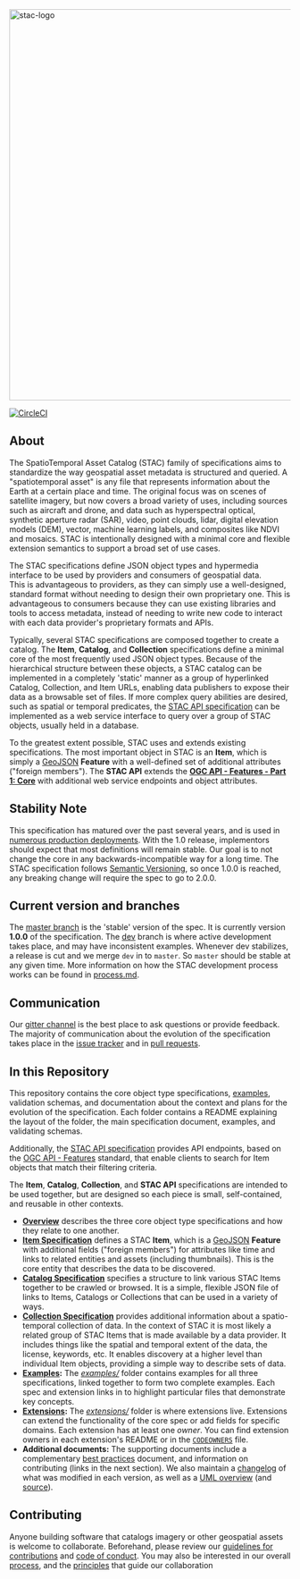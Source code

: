 <img src="https://github.com/radiantearth/stac-site/raw/master/images/logo/stac-030-long.png" alt="stac-logo" width="700"/>

[![CircleCI](https://circleci.com/gh/radiantearth/stac-spec.svg?style=svg)](https://circleci.com/gh/radiantearth/stac-spec)

## About

The SpatioTemporal Asset Catalog (STAC) family of specifications aims to 
standardize the way geospatial asset metadata is structured and queried. 
A "spatiotemporal asset" is any file that represents information about 
the Earth at a certain place and time. The original focus was on scenes 
of satellite imagery, but now covers a broad variety of uses, including 
sources such as aircraft and drone, and data such as hyperspectral optical, 
synthetic aperture radar (SAR), video, point clouds, lidar, digital elevation 
models (DEM), vector, machine learning labels, and composites like NDVI and 
mosaics. STAC is intentionally designed with a minimal core and flexible 
extension semantics to support a broad set of use cases.

The STAC specifications define JSON object types and hypermedia interface to be used 
by providers and consumers of geospatial data.  
This is advantageous to providers, as they can simply use a well-designed, 
standard format without needing to design their own proprietary one. This 
is advantageous to consumers because they can use existing libraries and 
tools to access metadata, instead of needing to write new code to interact 
with each data provider's proprietary formats and APIs. 

Typically, several STAC specifications are composed together to create a catalog. 
The **Item**, **Catalog**, and **Collection** specifications define a minimal core 
of the most frequently used JSON object types. Because of the hierarchical structure 
between these objects, a STAC catalog can be implemented in a completely 'static' 
manner as a group of hyperlinked Catalog, Collection, and Item URLs, enabling data 
publishers to expose their data as a browsable set of files. If more complex query 
abilities are desired, such as spatial or temporal predicates, the 
[STAC API specification](https://github.com/radiantearth/stac-api-spec/) can be 
implemented as a web service interface to query over a group of STAC objects, usually 
held in a database.

To the greatest extent possible, STAC uses and extends existing specifications. 
The most important object in STAC is an **Item**, which is simply a [GeoJSON](http://geojson.org) **Feature** 
with a well-defined set of additional attributes ("foreign members"). The **STAC API** 
extends the **[OGC API - Features - Part 1: Core](http://docs.opengeospatial.org/is/17-069r3/17-069r3.html)** 
with additional web service endpoints and object attributes.

## Stability Note

This specification has matured over the past several years, and is used in 
[numerous production deployments](https://stacindex.org/catalogs). 
With the 1.0 release, implementors should expect that most definitions will remain stable. Our goal
is to not change the core in any backwards-incompatible way for a long time. 
The STAC specification follows [Semantic Versioning](https://semver.org/), so once 
1.0.0 is reached, any breaking change will require the spec to go to 2.0.0. 

## Current version and branches

The [master branch](https://github.com/radiantearth/stac-spec/tree/master) is the 'stable' 
version of the spec. It is currently version **1.0.0** of the specification. The 
[dev](https://github.com/radiantearth/stac-spec/tree/dev) branch is where active development takes place, 
and may have inconsistent examples. Whenever dev stabilizes, a release is cut and we 
merge `dev` in to `master`. So `master` should be stable at any given time. 
More information on how the STAC development process works can be found in 
[process.md](process.md).

## Communication

Our [gitter channel](https://gitter.im/SpatioTemporal-Asset-Catalog/Lobby) is 
the best place to ask questions or provide feedback. The majority of communication about the evolution of 
the specification takes place in the [issue tracker](https://github.com/radiantearth/stac-spec/issues) and in 
[pull requests](https://github.com/radiantearth/stac-spec/pulls).

## In this Repository

This repository contains the core object type specifications, [examples](examples/), 
validation schemas, and documentation about the context and plans for the evolution of the 
specification. Each folder contains a README explaining the layout of the folder, 
the main specification document, examples, and validating schemas. 

Additionally, the [STAC API specification](https://github.com/radiantearth/stac-api-spec/) 
provides API endpoints, based on the [OGC API - Features](http://docs.opengeospatial.org/is/17-069r3/17-069r3.html) standard,
that enable clients to search for Item objects that match their filtering criteria. 

The 
**Item**, **Catalog**, **Collection**, and **STAC API** specifications are intended to be 
used together, but are designed so each piece is small, self-contained, and reusable in other contexts.

* **[Overview](overview.md)** describes the three core object type specifications and how they relate to one another.
* **[Item Specification](item-spec/)** defines a STAC **Item**, which is a [GeoJSON](http://geojson.org) **Feature**
with additional fields ("foreign members") for attributes like time and links to related entities and assets 
(including thumbnails). This is the core entity that describes the data to be discovered.
* **[Catalog Specification](catalog-spec/)** specifies a structure to link various STAC Items together to be crawled or browsed. It is a
simple, flexible JSON file of links to Items, Catalogs or Collections that can be used in a variety of ways.
* **[Collection Specification](collection-spec/)** provides additional information about a spatio-temporal collection of data.
In the context of STAC it is most likely a related group of STAC Items that is made available by a data provider.
It includes things like the spatial and temporal extent of the data, the license, keywords, etc.
It enables discovery at a higher level than individual Item objects, providing a simple way to describe sets of data.
* **[Examples](examples/):** The *[examples/](examples/)* folder contains examples for all three specifications, linked together to form two 
complete examples. Each spec and extension links in to highlight particular files that demonstrate key concepts.
* **[Extensions](extensions/):** The *[extensions/](extensions/)* folder is where extensions live. Extensions can extend the 
functionality of the core spec or add fields for specific domains. Each extension has at least one *owner*. You can find extension owners in each extension's README or in the [`CODEOWNERS`](.github/CODEOWNERS) file.
* **Additional documents:** The supporting documents include a complementary [best practices](best-practices.md) 
document, and information on contributing (links in the next section). We also maintain a [changelog](CHANGELOG.md) of
what was modified in each version, as well as a [UML overview](STAC-UML.pdf) (and [source](STAC-UML.drawio)). 

## Contributing

Anyone building software that catalogs imagery or other geospatial assets is welcome to collaborate.
Beforehand, please review our [guidelines for contributions](CONTRIBUTING.md) and [code of conduct](CODE_OF_CONDUCT.md). 
You may also be interested in our overall [process](process.md), and the [principles](principles.md) that guide our 
collaboration
